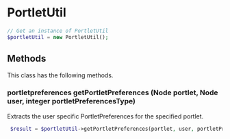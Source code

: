 # PortletUtil

```php
// Get an instance of PortletUtil
$portletUtil = new PortletUtil();
```


## Methods
This class has the following methods.


### portletpreferences getPortletPreferences (Node portlet, Node user, integer portletPreferencesType)
Extracts the user specific PortletPreferences for the specified portlet.

```php
 $result = $portletUtil->getPortletPreferences(portlet, user, portletPreferencesType);
```

